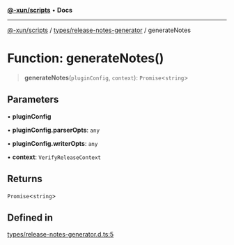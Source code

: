 [**@-xun/scripts**](../../../README.md) • **Docs**

***

[@-xun/scripts](../../../README.md) / [types/release-notes-generator](../README.md) / generateNotes

# Function: generateNotes()

> **generateNotes**(`pluginConfig`, `context`): `Promise`\<`string`\>

## Parameters

• **pluginConfig**

• **pluginConfig.parserOpts**: `any`

• **pluginConfig.writerOpts**: `any`

• **context**: `VerifyReleaseContext`

## Returns

`Promise`\<`string`\>

## Defined in

[types/release-notes-generator.d.ts:5](https://github.com/Xunnamius/xscripts/blob/91915b63e10dd6449ad16f4202f487b34227194a/types/release-notes-generator.d.ts#L5)
